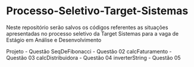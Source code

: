 # Processo-Seletivo-Target-Sistemas
Neste repositório serão salvos os códigos referentes as situações apresentadas no processo seletivo da Target Sistemas para a vaga de Estágio em Análise e Desenvolvimento

Projeto           - Questão
SeqDeFibonacci    - Questão 02
calcFaturamento   - Questão 03
calcDistribuidora - Questão 04
inverterString    - Questão 05
